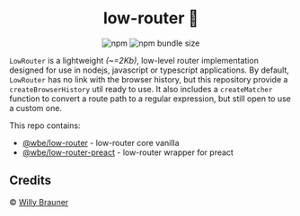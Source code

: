 <h1 align="center" style="text-align:center">low-router 🚌‍</h1>
<p align="center">
<img alt="npm" src="https://img.shields.io/npm/v/@wbe/low-router">
<img alt="npm bundle size" src="https://img.shields.io/bundlephobia/minzip/%40wbe%2Flow-router">
</p>
<p align="center">

`LowRouter` is a lightweight _(~=2Kb)_, low-level router implementation designed for use in nodejs, javascript or typescript applications. By default, `LowRouter` has no link with the browser history, but this repository provide a `createBrowserHistory` util ready to use. It also includes a `createMatcher` function to convert a route path to a regular expression, but still open to use a custom one.

This repo contains:

- [@wbe/low-router](https://github.com/willybrauner/low-router/tree/main/packages/low-router) - low-router core vanilla
- [@wbe/low-router-preact](https://github.com/willybrauner/low-router/tree/main/packages/low-router-preact) - low-router wrapper for preact  


## Credits

© [Willy Brauner](https://willybrauner.com)
